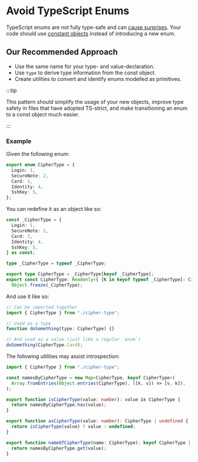# Avoid TypeScript Enums

TypeScript enums are not fully type-safe and can [cause surprises][enum-surprises]. Your code should
use [constant objects][constant-object-pattern] instead of introducing a new enum.

## Our Recommended Approach

- Use the same name for your type- and value-declaration.
- Use `type` to derive type information from the const object.
- Create utilities to convert and identify enums modelled as primitives.

:::tip

This pattern should simplify the usage of your new objects, improve type safety in files that have
adopted TS-strict, and make transitioning an enum to a const object much easier.

:::

### Example

Given the following enum:

```ts
export enum CipherType = {
  Login: 1,
  SecureNote: 2,
  Card: 3,
  Identity: 4,
  SshKey: 5,
};
```

You can redefine it as an object like so:

```ts
const _CipherType = {
  Login: 1,
  SecureNote: 2,
  Card: 3,
  Identity: 4,
  SshKey: 5,
} as const;

type _CipherType = typeof _CipherType;

export type CipherType = _CipherType[keyof _CipherType];
export const CipherType: Readonly<{ [K in keyof typeof _CipherType]: CipherType }> =
  Object.freeze(_CipherType);
```

And use it like so:

```ts
// Can be imported together
import { CipherType } from "./cipher-type";

// Used as a type
function doSomething(type: CipherType) {}

// And used as a value (just like a regular `enum`)
doSomething(CipherType.Card);
```

The following utilities may assist introspection:

```ts
import { CipherType } from "./cipher-type";

const namesByCipherType = new Map<CipherType, keyof CipherType>(
  Array.fromEntries(Object.entries(CipherType), ([k, v]) => [v, k]),
);

export function isCipherType(value: number): value is CipherType {
  return namesByCipherType.has(value);
}

export function asCipherType(value: number): CipherType | undefined {
  return isCipherType(value) ? value : undefined;
}

export function nameOfCipherType(name: CipherType): keyof CipherType | undefined {
  return namesByCipherType.get(value);
}
```

[enum-surprises]: https://dev.to/ivanzm123/dont-use-enums-in-typescript-they-are-very-dangerous-57bh
[constant-object-pattern]: https://www.typescriptlang.org/docs/handbook/enums.html#objects-vs-enums
